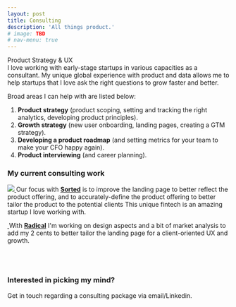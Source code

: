 ```yaml
---
layout: post
title: Consulting
description: 'All things product.'
# image: TBD
# nav-menu: true
---
```


<!-- Content -->
<div id="content">Product Strategy & UX</div>
I love working with early-stage startups in various capacities as a consultant. My unique global experience with product and data allows me to help startups that I love ask the right questions to grow faster and better.






Broad areas I can help with are listed below:
1. **Product strategy** (product scoping, setting and tracking the right analytics, developing product principles).
2. **Growth strategy** (new user onboarding, landing pages, creating a GTM strategy).
3. **Developing a product roadmap** (and setting metrics for your team to make your CFO happy again).
4. **Product interviewing** (and career planning).

<h3>My current consulting work</h3>
<p><span class="image left">
<a href="http://www.getsorted.de/">
<img src="{% link assets/images/sorted.png %}">
</a>
</span>Our focus with <a href="http://www.getsorted.de/"><b>Sorted</b></a> is to improve the landing page to better reflect the product offering, and to accurately-define the product offering to better tailor the product to the potential clients
This unique fintech is an amazing startup I love working with.</p>
<p>

<span class="image right">
<a href="https://www.getradical.co/">
<img src="{% link assets/images/radical.png %}" alt=""> </a>
</span>
With <a href="https://www.getradical.co/"><b>Radical</b></a> I'm working on design aspects and a bit of market analysis to add my 2 cents to better tailor the landing page for a client-oriented UX and growth.

</p>

<br>
<br>

<!-- Box -->
<h3>Interested in picking my mind?</h3>
<div class="box">
	<p>Get in touch regarding a consulting package via email/Linkedin.</p>
</div>
